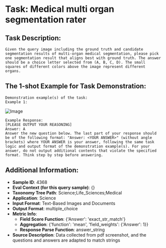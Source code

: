 # Task: Medical multi organ segmentation rater

## Task Description:

```
Given the query image including the ground truth and candidate segmentation results of multi-organ medical segmentation, please pick one segmentation result that aligns best with ground truth. The answer should be a choice letter selected from (A, B, C, D). The small squares of different colors above the image represent different organs.
```

## The 1-shot Example for Task Demonstration:

```
Demonstration example(s) of the task:
Example 1:
```

![Image](web-1.png)

```
Example Response:
[PLEASE OUTPUT YOUR REASONING]
Answer: A
Answer the new question below. The last part of your response should be of the following format: "Answer: <YOUR ANSWER>" (without angle brackets) where YOUR ANSWER is your answer, following the same task logic and output format of the demonstration example(s). For your answer, do not output additional contents that violate the specified format. Think step by step before answering.
```

## Additional Information:

- **Sample ID**: 4368
- **Eval Context (for this query sample)**: {}
- **Taxonomy Tree Path**: Science;Life_Sciences;Medical
- **Application**: Science
- **Input Format**: Text-Based Images and Documents
- **Output Format**: multiple_choice
- **Metric Info**:
  - **Field Score Function**: {'Answer': 'exact_str_match'}
  - **Aggregation**: {'function': 'mean', 'field_weights': {'Answer': 1}}
  - **Response Parse Function**: answer_string
- **Source Description**: Data collected from pdf screenshot, and the questions and answers are adapted to match strings
